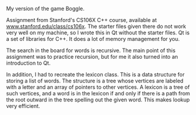 My version of the game Boggle.  

Assignment from Stanford's CS106X C++ course, available at <a href="http://www.stanford.edu/class/cs106x/">www.stanford.edu/class/cs106x</a>.  The starter files given there do not work very well on my machine, so I wrote this in Qt without the starter files.  Qt is a set of libraries for C++.  It does a lot of memory management for you.

The search in the board for words is recursive.  The main point of this assignment was to practice recursion, but for me it also turned into an introduction to Qt.

In addition, I had to recreate the lexicon class.  This is a data structure for storing a list of words.  The structure is a tree whose vertices are labeled with a letter and an array of pointers to other vertices.  A lexicon is a tree of such vertices, and a word is in the lexicon if and only if there is a path from the root outward in the tree spelling out the given word.  This makes lookup very efficient.
